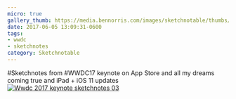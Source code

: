 ```yaml
---
micro: true
gallery_thumb: https://media.bennorris.com/images/sketchnotable/thumbs/wwdc-2017-keynote-sketchnotes-03.jpg
date: 2017-06-05 13:09:31-0600
tags:
- wwdc
- sketchnotes
category: Sketchnotable
---
```


#Sketchnotes from #WWDC17 keynote on App Store and all my dreams coming true and iPad + iOS 11 updates [![Wwdc 2017 keynote sketchnotes 03](https://media.bennorris.com/images/sketchnotable/wwdc-2017/wwdc-2017-keynote-sketchnotes-03.jpg)](https://media.bennorris.com/images/sketchnotable/wwdc-2017/wwdc-2017-keynote-sketchnotes-03.jpg)